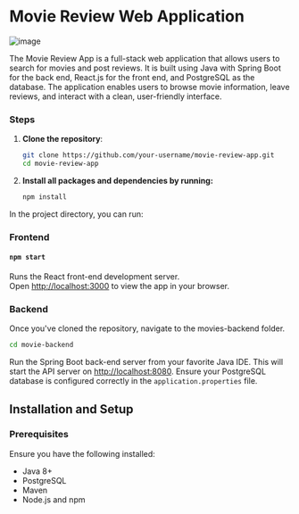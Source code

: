 # Movie Review Web Application
![image](https://github.com/user-attachments/assets/2f908547-88a8-46fb-b036-8a06db29aecc)

The Movie Review App is a full-stack web application that allows users to search for movies and post reviews. It is built using Java with Spring Boot for the back end, React.js for the front end, and PostgreSQL as the database. The application enables users to browse movie information, leave reviews, and interact with a clean, user-friendly interface.

### Steps

1. **Clone the repository**:

   ```bash
   git clone https://github.com/your-username/movie-review-app.git
   cd movie-review-app
   ```

2. **Install all packages and dependencies by running:**
   ```bash
   npm install
   ```

In the project directory, you can run:

### Frontend

#### `npm start`

Runs the React front-end development server.  
Open [http://localhost:3000](http://localhost:3000) to view the app in your browser.

### Backend
Once you've cloned the repository, navigate to the movies-backend folder.

   ```bash
   cd movie-backend
   ```

Run the Spring Boot back-end server from your favorite Java IDE. This will start the API server on [http://localhost:8080](http://localhost:8080). Ensure your PostgreSQL database is configured correctly in the `application.properties` file.

## Installation and Setup

### Prerequisites

Ensure you have the following installed:

- Java 8+  
- PostgreSQL  
- Maven  
- Node.js and npm  
